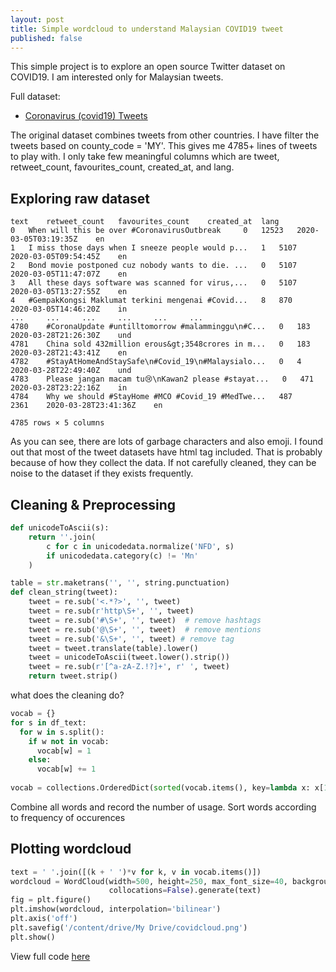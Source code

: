 ```yaml
---
layout: post
title: Simple wordcloud to understand Malaysian COVID19 tweet
published: false
---
```

This simple project is to explore an open source Twitter dataset on COVID19. I am interested only for Malaysian tweets.

Full dataset:
- [Coronavirus (covid19) Tweets](https://www.kaggle.com/smid80/coronavirus-covid19-tweets)

The original dataset combines tweets from other countries. I have filter the tweets based on county_code = 'MY'. This gives me 4785+ lines of tweets to play with. I only take few meaningful columns which are tweet, retweet_count, favourites_count, created_at, and lang.

## Exploring raw dataset
```
text 	retweet_count 	favourites_count 	created_at 	lang
0 	When will this be over #CoronavirusOutbreak 	0 	12523 	2020-03-05T03:19:35Z 	en
1 	I miss those days when I sneeze people would p... 	1 	5107 	2020-03-05T09:54:45Z 	en
2 	Bond movie postponed cuz nobody wants to die. ... 	0 	5107 	2020-03-05T11:47:07Z 	en
3 	All these days software was scanned for virus,... 	0 	5107 	2020-03-05T13:27:55Z 	en
4 	#GempakKongsi Maklumat terkini mengenai #Covid... 	8 	870 	2020-03-05T14:46:20Z 	in
... 	... 	... 	... 	... 	...
4780 	#CoronaUpdate #untilltomorrow #malamminggu\n#C... 	0 	183 	2020-03-28T21:26:30Z 	und
4781 	China sold 432million erous&gt;3548crores in m... 	0 	183 	2020-03-28T21:43:41Z 	en
4782 	#StayAtHomeAndStaySafe\n#Covid_19\n#Malaysialo... 	0 	4 	2020-03-28T22:49:40Z 	und
4783 	Please jangan macam tu😢\nKawan2 please #stayat... 	0 	471 	2020-03-28T23:22:16Z 	in
4784 	Why we should #StayHome #MCO #Covid_19 #MedTwe... 	487 	2361 	2020-03-28T23:41:36Z 	en

4785 rows × 5 columns
```
As you can see, there are lots of garbage characters and also emoji. I found out that most of the tweet datasets have html tag included. That is probably because of how they collect the data. If not carefully cleaned, they can be noise to the dataset if they exists frequently.

## Cleaning & Preprocessing

```python
def unicodeToAscii(s):
    return ''.join(
        c for c in unicodedata.normalize('NFD', s)
        if unicodedata.category(c) != 'Mn'
    )

table = str.maketrans('', '', string.punctuation)
def clean_string(tweet):
    tweet = re.sub('<.*?>', '', tweet)
    tweet = re.sub(r'http\S+', '', tweet)
    tweet = re.sub('#\S+', '', tweet)  # remove hashtags
    tweet = re.sub('@\S+', '', tweet)  # remove mentions
    tweet = re.sub('&\S+', '', tweet) # remove tag
    tweet = tweet.translate(table).lower()
    tweet = unicodeToAscii(tweet.lower().strip())
    tweet = re.sub(r'[^a-zA-Z.!?]+', r' ', tweet)
    return tweet.strip()
```

what does the cleaning do?

```python
vocab = {}
for s in df_text:
  for w in s.split():
    if w not in vocab:
      vocab[w] = 1
    else:
      vocab[w] += 1
      
vocab = collections.OrderedDict(sorted(vocab.items(), key=lambda x: x[1], reverse=True))
```
Combine all words and record the number of usage. Sort words according to frequency of occurences

## Plotting wordcloud

```python
text = ' '.join([(k + ' ')*v for k, v in vocab.items()])
wordcloud = WordCloud(width=500, height=250, max_font_size=40, background_color='white', 
                      collocations=False).generate(text)
fig = plt.figure()
plt.imshow(wordcloud, interpolation='bilinear')
plt.axis('off')
plt.savefig('/content/drive/My Drive/covidcloud.png')
plt.show()
```

View full code [here](https://colab.research.google.com/drive/1nSl_Av8mTg-923H3pn76fJbXH_ymQKRF)
